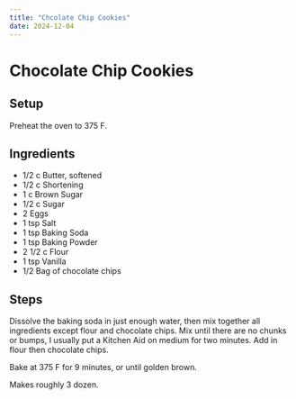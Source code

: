 ```yaml
---
title: "Chcolate Chip Cookies"
date: 2024-12-04
---
```


# Chocolate Chip Cookies

## Setup
Preheat the oven to 375 F.

## Ingredients
- 1/2 c Butter, softened
- 1/2 c Shortening
- 1 c Brown Sugar
- 1/2 c Sugar
- 2 Eggs
- 1 tsp Salt
- 1 tsp Baking Soda
- 1 tsp Baking Powder
- 2 1/2 c Flour
- 1 tsp Vanilla
- 1/2 Bag of chocolate chips

## Steps
Dissolve the baking soda in just enough water, then mix together all ingredients except flour and chocolate chips. Mix until there are no chunks or bumps, I usually put a Kitchen Aid on medium for two minutes. Add in flour then chocolate chips.

Bake at 375 F for 9 minutes, or until golden brown.

Makes roughly 3 dozen.
